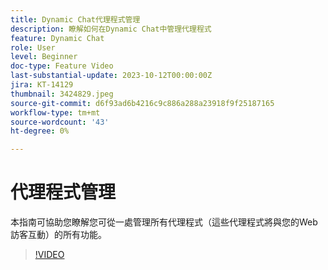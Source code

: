 ```yaml
---
title: Dynamic Chat代理程式管理
description: 瞭解如何在Dynamic Chat中管理代理程式
feature: Dynamic Chat
role: User
level: Beginner
doc-type: Feature Video
last-substantial-update: 2023-10-12T00:00:00Z
jira: KT-14129
thumbnail: 3424829.jpeg
source-git-commit: d6f93ad6b4216c9c886a288a23918f9f25187165
workflow-type: tm+mt
source-wordcount: '43'
ht-degree: 0%

---
```



# 代理程式管理

本指南可協助您瞭解您可從一處管理所有代理程式（這些代理程式將與您的Web訪客互動）的所有功能。


>[!VIDEO](https://video.tv.adobe.com/v/3424829/?learn=on)
